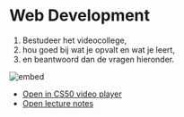 # Web Development

1. Bestudeer het videocollege,
2. hou goed bij wat je opvalt en wat je leert,
3. en beantwoord dan de vragen hieronder.

![embed](https://www.youtube.com/embed/U6hkOAnFJxM)

- [Open in CS50 video player](https://video.cs50.io/U6hkOAnFJxM?screen=m67oi7tINzQ)
- [Open lecture notes](https://cs50.harvard.edu/ap/2021/curriculum/technology/notes/web_development/)

